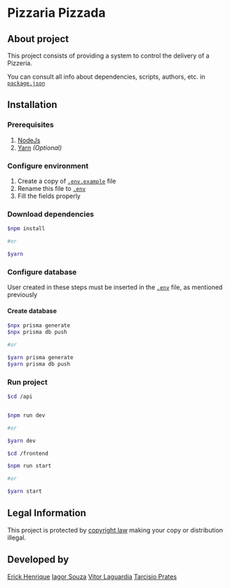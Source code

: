 # Pizzaria Pizzada

## About project

This project consists of providing a system to control the delivery of a Pizzeria.

You can consult all info about dependencies, scripts, authors, etc. in [`package.json`](package.json)

## Installation

### Prerequisites

1. [NodeJs](https://nodejs.org/)
2. [Yarn](https://classic.yarnpkg.com/en/) *(Optional)*

### Configure environment

1. Create a copy of [`.env.example`](.env.example) file
2. Rename this file to [`.env`](.env)
3. Fill the fields properly

### Download dependencies

```bash
$npm install

#or

$yarn
```

### Configure database

User created in these steps must be inserted in the [`.env`](.env) file, as mentioned previously

#### Create database

```bash
$npx prisma generate
$npx prisma db push

#or

$yarn prisma generate
$yarn prisma db push
```

### Run project

```bash
$cd /api


$npm run dev

#or

$yarn dev
```

```bash
$cd /frontend

$npm run start

#or

$yarn start
```

## Legal Information

This project is protected by [copyright law](https://en.wikipedia.org/wiki/Copyright) making your copy or distribution illegal.


## Developed by 
[Erick Henrique](https://github.com/ErickHDdS)
[Iagor Souza](https://github.com/IagorSs)
[Vitor Laguardia](https://github.com/vitor-laguardia)
[Tarcisio Prates](https://github.com/t4rcisio)
